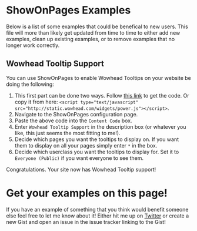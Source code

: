 # ShowOnPages Examples

Below is a list of some examples that could be benefical to new users. This file will more than likely get updated from time to time to either add new examples, clean up existing examples, or to remove examples that no longer work correctly.

## Wowhead Tooltip Support

You can use ShowOnPages to enable Wowhead Tooltips on your website be doing the following:

1. This first part can be done two ways. Follow [this link](http://www.wowhead.com/tooltips) to get the code. Or copy it from here: `<script type="text/javascript" src="http://static.wowhead.com/widgets/power.js"></script>`.
2. Navigate to the ShowOnPages configuration page.
3. Paste the above code into the `Content Code` box.
4. Enter `Wowhead Tooltip Support` in the description box (or whatever you like, this just seems the most fitting to me!).
5. Decide which pages you want the tooltips to display on. If you want them to display on all your pages simply enter `*` in the box.
6. Decide which userclass you want the tooltips to display for. Set it to `Everyone (Public)` if you want everyone to see them.

Congratulations. Your site now has Wowhead Tooltip support!


# Get your examples on this page!

If you have an example of something that you think would benefit someone else feel free to let me know about it! Either hit me up on [Twitter](https://twitter.com/septor/) or create a new Gist and open an issue in the issue tracker linking to the Gist!
